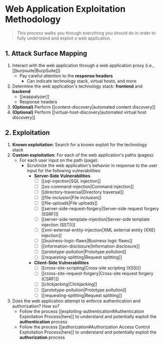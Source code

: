 # Web Application Exploitation Methodology

> This process walks you through everything you should do in order to fully understand and exploit a web application.

## 1. Attack Surface Mapping

1. Interact with the web application through a web application proxy (i.e., [[burpsuite|BurpSuite]])
	- Pay careful attention to the **response headers**
		- Can indicate technology stack, virtual hosts, and more
2. Determine the web application's technology stack: **frontend** and **backend**
	- [[wappalyzer]]
	- Response headers
3. **(Optional)** Perform [[content-discovery|automated content discovery]]
4. **(Optional)** Perform [[virtual-host-discovery|automated virtual host discovery]]

## 2. Exploitation

1. **Known exploitation**: Search for a known exploit for the technology stack
2. **Custom exploitation**: For each of the web application's paths (pages):
	- For each user input on the path (page):
		- Scrutinize the web application's behavior in response to the user input for the following vulnerabilities:
			- **Server-Side Vulnerabilities**
				- [ ] [[sql-injection|SQL injection]]
				- [ ] [[os-command-injection|Command injection]]
				- [ ] [[directory-traversal|Directory traversal]]
				- [ ] [[file-inclusion|File inclusion]]
				- [ ] [[file-uploads|File uploads]]
				- [ ] [[server-side-request-forgery|Server-side request forgery (SSRF)]]
				- [ ] [[server-side-template-injection|Server-side template injection (SSTI)]]
				- [ ] [[xml-external-entity-injection|XML external entity (XXE) injection]]
				- [ ] [[business-logic-flaws|Business logic flaws]]
				- [ ] [[information-disclosure|Information disclosure]]
				- [ ] [[prototype-pollution|Prototype pollution]]
				- [ ] [[requesting-splitting|Request splitting]]
			- **Client-Side Vulnerabilities**
				- [ ] [[cross-site-scripting|Cross-site scripting (XSS)]]
				- [ ] [[cross-site-request-forgery|Cross-site request forgery (CSRF)]]
				- [ ] [[clickjacking|Clickjacking]]
				- [ ] [[prototype-pollution|Prototype pollution]]
				- [ ] [[requesting-splitting|Request splitting]]
3. Does the web application attempt to enforce authentication and authorization? How so?
	- Follow the process [[exploiting-authentication#Authentication Exploitation Process|here]] to understand and potentially exploit the **authentication** process
	- Follow the process [[authorization#Authorization Access Control Exploitation Process|here]] to understand and potentially exploit the **authorization** process
